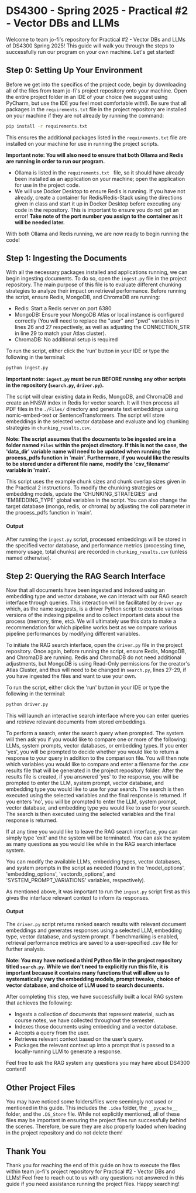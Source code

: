 # DS4300 - Spring 2025 - Practical #2 - Vector DBs and LLMs

Welcome to team jo-fi's repository for Practical #2 - Vector DBs and LLMs of DS4300 Spring 2025! This guide will walk you through 
the steps to successfully run our program on your own machine. Let's get started!

## Step 0: Setting Up Your Environment
Before we get into the specifics of the project code, begin by downloading all of the files from team jo-fi's project
repository onto your machine. Open the entire project folder in an IDE of your choice (we suggest using PyCharm, but use
the IDE you feel most comfortable with!). Be sure that all packages in the `requirements.txt` file in the project repository are installed on your machine if they are not
already by running the command: 
```bash
pip install -r requirements.txt
```
This ensures the additional packages listed in the `requirements.txt` file are installed on your machine for use in running the project scripts. 

**Important note: You will also need to ensure that both Ollama and Redis are running in order to run our program.** 
* Ollama is listed in the `requirements.txt ` file, so it should have already been installed as an application on your machine; open the application for use in the project code.
* We will use Docker Desktop to ensure Redis is running. If you have not already, create a container for Redis/Redis-Stack using the directions given in class and start it up in Docker Desktop before executing any code in the repository. This is important to ensure you do not get an error! **Take note of the port number you assign to the container as it will be needed later.**

With both Ollama and Redis running, we are now ready to begin running the code!

## Step 1: Ingesting the Documents
With all the necessary packages installed and applications running, we can begin ingesting documents. To do so, open the `ingest.py` file in the project repository. The main purpose of
this file is to evaluate different chunking strategies to analyze their impact on retrieval performance. Before running the script, ensure Redis, MongoDB, and ChromaDB are running:
* Redis: Start a Redis server on port 6380
* MongoDB: Ensure your MongoDB Atlas or local instance is configured correctly (You will need to replace the "user" and "pwd" variables in lines 26 and 27 respectively, as well as adjusting the CONNECTION_STR in line 29 to match your Atlas cluster).
* ChromaDB: No additional setup is required

To run the script, either click the 'run' button in your IDE or type the following in the terminal: 
```bash
python ingest.py
```
**Important note: `ingest.py` must be run BEFORE running any other scripts in the repository (`search.py`, `driver.py`).**

The script will clear existing data in Redis, MongoDB, and ChromaDB and create an HNSW index in Redis for vector search. It will then process all PDF files in the `./Files/` directory
and generate text embeddings using nomic-embed-text or SentenceTransformers. The script will store embeddings in the selected vector database and evaluate and log chunking strategies 
in `chunking_results.csv`. 

**Note: The script assumes that the documents to be ingested are in a folder named `Files` within the project directory. If this is not the case, the 'data_dir' variable name will need
to be updated when running the process_pdfs function in 'main'. Furthermore, if you would like the results to be stored under a different file name, modify the 'csv_filename' variable in 'main'.**

This script uses the example chunk sizes and chunk overlap sizes given in the Practical 2 instructions. To modify the chunking strategies or embedding models, update the 'CHUNKING_STRATEGIES' and 'EMBEDDING_TYPE' global variables in the script. 
You can also change the target database (mongo, redis, or chroma) by adjusting the coll parameter in the process_pdfs function in 'main'.

#### Output
After running the `ingest.py` script, processed embeddings will be stored in the specified vector database, and performance metrics (processing time, memory usage, total chunks) are recorded in `chunking_results.csv` (unless named otherwise).

## Step 2: Querying the RAG Search Interface
Now that all documents have been ingested and indexed using an embedding type and vector database, we can interact with our RAG search interface through queries. This interaction will be
facilitated by `driver.py` which, as the name suggests, is a driver Python script to execute various versions of the indexing pipeline and to collect important data about the process (memory, time, etc).
We will ultimately use this data to make a recommendation for which pipeline works best as we compare various pipeline performances by modifying different variables. 

To initiate the RAG search interface, open the `driver.py` file in the project repository. Once again, before running the script, ensure Redis, MongoDB, and ChromaDB are running. Redis and ChromaDB do not need additional adjustments, but MongoDB is using Read-Only permissions for the creator's Atlas Cluster, and thus will need to be changed in `search.py`, lines 27-29, if you have ingested the files and want to use your own.

To run the script, either click the 'run' button in your IDE or type the following in the terminal: 
```bash
python driver.py
```
This will launch an interactive search interface where you can enter queries and retrieve relevant documents from stored embeddings.

To perform a search, enter the search query when prompted. The system will then ask you if you would like to compare one or more of the following: LLMs, system prompts, vector databases, or embedding types.
If you enter 'yes', you will be prompted to decide whether you would like to return a response to your query in addition to the comparison file. You will then note which variables you would like to compare and enter a filename for the .csv results file that will be generated in the project repository folder. After the results file is created, if you answered 'yes' to the response, you will be prompted to enter the LLM, system prompt, vector database, and embedding type you would like to use for your search. The search is then executed using the selected variables and the final response is returned.
If you enters 'no', you will be prompted to enter the LLM, system prompt, vector database, and embedding type you would like to use for your search. The search is then executed using the selected variables
and the final response is returned.

If at any time you would like to leave the RAG search interface, you can simply type 'exit' and the system will be terminated. You can ask the system as many questions as you would like while in the RAG search interface system.

You can modify the available LLMs, embedding types, vector databases, and system prompts in the script as needed (found in the 'model_options', 'embedding_options', 'vectordb_options', and 'SYSTEM_PROMPT_VARIATIONS' variables, respectively).

As mentioned above, it was important to run the `ingest.py` script first as this gives the interface relevant context to inform its responses.

#### Output
The `driver.py` script returns ranked search results with relevant document embeddings and generates responses using a selected LLM, embedding type, vector database, and system prompt. If benchmarking is enabled, retrieval performance metrics are saved to a user-specified .csv file for further analysis.

**Note: You may have noticed a third Python file in the project repository titled `search.py`. While we don't need to explicitly run this file, it is important because it contains many functions that will allow us to systematically vary the embedding models, prompt tweaks, choice of vector database, and choice of LLM used to search documents.**

After completing this step, we have successfully built a local RAG system that achieves the following:
* Ingests a collection of documents that represent material, such as course notes, we have collected throughout the semester. 
* Indexes those documents using embedding and a vector database.
* Accepts a query from the user. 
* Retrieves relevant context based on the user’s query.
* Packages the relevant context up into a prompt that is passed to a locally-running LLM to generate a response.

Feel free to ask the RAG system any questions you may have about DS4300 content! 

## Other Project Files
You may have noticed some folders/files were seemingly not used or mentioned in this guide. This includes the `.idea` folder, the `__pycache__` folder, and the `.DS_Store` file. While not explicitly mentioned, all of these files may be important in ensuring the project files run successfully behind the scenes. Therefore, be sure they are also properly loaded when loading in the project repository and do not delete them!

## Thank You
Thank you for reaching the end of this guide on how to execute the files within team jo-fi's project repository for
Practical #2 - Vector DBs and LLMs! Feel free to reach out to us with any questions not answered in this guide if you need assistance
running the project files. Happy searching!
